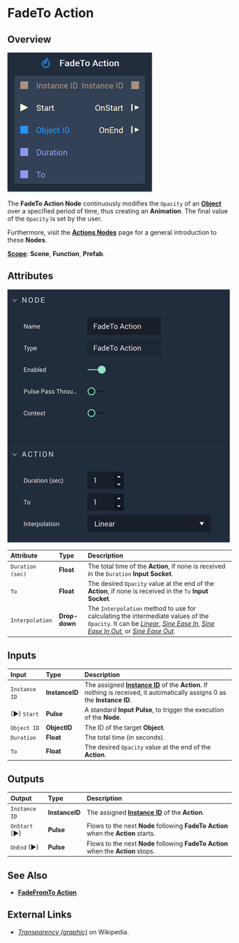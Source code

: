 # FadeTo Action

## Overview

![The FadeTo Action Node.](../../.gitbook/assets/fadetoactionnode.png)

The **FadeTo Action Node** continuously modifies the `Opacity` of an [**Object**](../../objects-and-types/scene-objects/README.md) over a specified period of time, thus creating an **Animation**. The final value of the `Opacity` is set by the user.

Furthermore, visit the [**Actions Nodes**](README.md) page for a general introduction to these **Nodes**.

[**Scope**](../overview.md#scopes): **Scene**, **Function**, **Prefab**.

## Attributes

![The FadeTo Action Node Attributes.](../../.gitbook/assets/fadetoactionattributes.png)

| Attribute | Type | Description |
| :--- | :--- | :--- |
| `Duration (sec)` | **Float** | The total time of the **Action**, if none is received in the `Duration` **Input Socket**. |
| `To` | **Float** | The desired `Opacity` value at the end of the **Action**, if none is received in the `To` **Input Socket**. |
| `Interpolation` | **Drop-down** | The `Interpolation` method to use for calculating the intermediate values of the `Opacity`. It can be [*Linear*](https://en.wikipedia.org/wiki/Linear_interpolation), [*Sine Ease In*](https://easings.net/#easeInSine), [*Sine Ease In Out*](https://easings.net/#easeInOutSine), or [*Sine Ease Out*](https://easings.net/#easeOutSine). |

## Inputs

| Input | Type | Description |
| :--- | :--- | :--- |
| `Instance ID` | **InstanceID** | The assigned [**Instance ID**](README.md#instance-id) of the **Action**. If nothing is received, it automatically assigns 0 as the **Instance ID**. |
| \(►\) `Start` | **Pulse** | A standard **Input Pulse**, to trigger the execution of the **Node**. |
| `Object ID` | **ObjectID** | The ID of the target **Object**. |
| `Duration` | **Float** | The total time \(in seconds\). |
| `To` | **Float** | The desired `Opacity` value at the end of the **Action**. |

## Outputs

| Output | Type | Description |
| :--- | :--- | :--- |
| `Instance ID` | **InstanceID** | The assigned [**Instance ID**](README.md#instance-id) of the **Action**. |
| `OnStart` \(►\) | **Pulse** | Flows to the next **Node** following **FadeTo Action** when the **Action** starts. |
| `OnEnd` \(►\) | **Pulse** | Flows to the next **Node** following **FadeTo Action** when the **Action** stops. |

## See Also

* [**FadeFromTo Action**](fadefromtoaction.md)

## External Links

* [_Transparency \(graphic\)_](https://en.wikipedia.org/wiki/Transparency_%28graphic%29) on Wikipedia.

